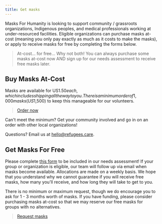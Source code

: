 ```yaml
---
title: Get masks
---
```


Masks For Humanity is looking to support community / grassroots organizations,
Indigenous peoples, and medical professionals working at under-resourced
facilities. Eligible organizations can purchase masks at-cost (meaning you only
pay exactly as much as it costs to make the masks), or apply to receive masks
for free by completing the forms below.

> At-cost... for free... Why not both! You can always purchase some masks
> at-cost now AND sign up for our needs assessment to receive free masks later.

## Buy Masks At-Cost

Masks are available for
US$1.50 each, which includes shipping all the way to you. There is a minimum order of 1,000 masks (US$1,500)
to keep this manageable for our volunteers.

> [Order now](https://forms.gle/kBrSmH4NCrKZV8yW7)

Can't meet the minimum? Get your community involved and go in on an order with
other local organizations!

Questions? Email us at [hello@refugees.care](mailto:hello@refugees.care).

## Get Masks For Free

Please complete [this form](https://forms.gle/BKjTXX7rqRwg6afZ8) to be included
in our needs assessment! If your group or organization is eligible, our team
will follow up via email when masks become available. Allocations are made on a
weekly basis. We hope that you understand why we cannot guarantee if you will
receive free masks, how many you'll receive, and how long they will take to get
to you.

There is no minimum or maximum request, though we do encourage you to ask for
1 - 3 months worth of masks. If you have funding, please consider purchasing
masks at-cost so that we may reserve our free masks for groups with no
alternatives.

> [Request masks](https://forms.gle/BKjTXX7rqRwg6afZ8)
